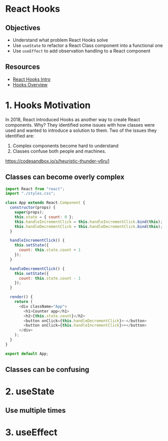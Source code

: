 # React Hooks

## Objectives

- Understand what problem React Hooks solve
- Use `useState` to refactor a React Class component into a functional one
- Use `useEffect` to add observation handling to a React component

## Resources

- [React Hooks Intro](https://reactjs.org/docs/hooks-intro.html)
- [Hooks Overview](https://reactjs.org/docs/hooks-overview.html)

# 1. Hooks Motivation

In 2018, React introduced Hooks as another way to create React components.  Why?  They identified some issues with how classes were used and wanted to introduce a solution to them.  Two of the issues they identified are:

1) Complex components become hard to understand
2) Classes confuse both people and machines.

https://codesandbox.io/s/heuristic-thunder-v6ru1

## Classes can become overly complex

```js
import React from "react";
import "./styles.css";

class App extends React.Component {
  constructor(props) {
    super(props);
    this.state = { count: 0 };
    this.handleIncrementClick = this.handleIncrementClick.bind(this);
    this.handleDecrementClick = this.handleDecrementClick.bind(this);
  }

  handleIncrementClick() {
    this.setState({
      count: this.state.count + 1
    });
  }

  handleDecrementClick() {
    this.setState({
      count: this.state.count - 1
    });
  }

  render() {
    return (
      <div className="App">
        <h1>Counter app</h1>
        <h2>{this.state.count}</h2>
        <button onClick={this.handleDecrementClick}>-</button>
        <button onClick={this.handleIncrementClick}>+</button>
      </div>
    );
  }
}

export default App;
```

## Classes can be confusing

# 2. useState

## Use multiple times

# 3. useEffect
